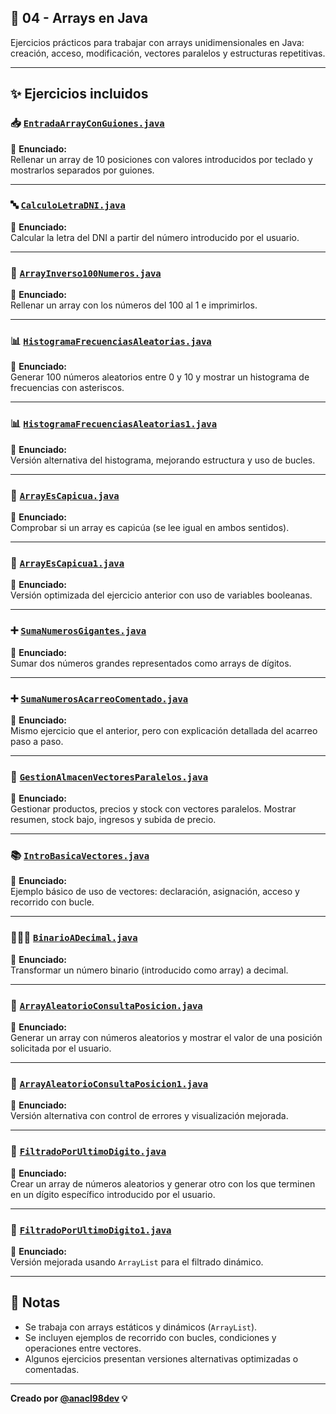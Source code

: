 ## 🔢 04 - Arrays en Java

Ejercicios prácticos para trabajar con arrays unidimensionales en Java: creación, acceso, modificación, vectores paralelos y estructuras repetitivas.

---

## ✨ Ejercicios incluidos

### 📥 [`EntradaArrayConGuiones.java`](EntradaArrayConGuiones.java)  
📌 **Enunciado:**  
Rellenar un array de 10 posiciones con valores introducidos por teclado y mostrarlos separados por guiones.

---

### 🔤 [`CalculoLetraDNI.java`](CalculoLetraDNI.java)  
📌 **Enunciado:**  
Calcular la letra del DNI a partir del número introducido por el usuario.

---

### 🔁 [`ArrayInverso100Numeros.java`](ArrayInverso100Numeros.java)  
📌 **Enunciado:**  
Rellenar un array con los números del 100 al 1 e imprimirlos.

---

### 📊 [`HistogramaFrecuenciasAleatorias.java`](HistogramaFrecuenciasAleatorias.java)  
📌 **Enunciado:**  
Generar 100 números aleatorios entre 0 y 10 y mostrar un histograma de frecuencias con asteriscos.

---

### 📊 [`HistogramaFrecuenciasAleatorias1.java`](HistogramaFrecuenciasAleatorias1.java)  
📌 **Enunciado:**  
Versión alternativa del histograma, mejorando estructura y uso de bucles.

---

### 🔄 [`ArrayEsCapicua.java`](ArrayEsCapicua.java)  
📌 **Enunciado:**  
Comprobar si un array es capicúa (se lee igual en ambos sentidos).

---

### 🔄 [`ArrayEsCapicua1.java`](ArrayEsCapicua1.java)  
📌 **Enunciado:**  
Versión optimizada del ejercicio anterior con uso de variables booleanas.

---

### ➕ [`SumaNumerosGigantes.java`](SumaNumerosGigantes.java)  
📌 **Enunciado:**  
Sumar dos números grandes representados como arrays de dígitos.

---

### ➕ [`SumaNumerosAcarreoComentado.java`](SumaNumerosAcarreoComentado.java)  
📌 **Enunciado:**  
Mismo ejercicio que el anterior, pero con explicación detallada del acarreo paso a paso.

---

### 🏪 [`GestionAlmacenVectoresParalelos.java`](GestionAlmacenVectoresParalelos.java)  
📌 **Enunciado:**  
Gestionar productos, precios y stock con vectores paralelos. Mostrar resumen, stock bajo, ingresos y subida de precio.

---

### 📚 [`IntroBasicaVectores.java`](IntroBasicaVectores.java)  
📌 **Enunciado:**  
Ejemplo básico de uso de vectores: declaración, asignación, acceso y recorrido con bucle.

---

### 👨‍👩‍👧 [`BinarioADecimal.java`](BinarioADecimal.java)  
📌 **Enunciado:**  
Transformar un número binario (introducido como array) a decimal.

---

### 🎲 [`ArrayAleatorioConsultaPosicion.java`](ArrayAleatorioConsultaPosicion.java)  
📌 **Enunciado:**  
Generar un array con números aleatorios y mostrar el valor de una posición solicitada por el usuario.

---

### 🎲 [`ArrayAleatorioConsultaPosicion1.java`](ArrayAleatorioConsultaPosicion1.java)  
📌 **Enunciado:**  
Versión alternativa con control de errores y visualización mejorada.

---

### 🔢 [`FiltradoPorUltimoDigito.java`](FiltradoPorUltimoDigito.java)  
📌 **Enunciado:**  
Crear un array de números aleatorios y generar otro con los que terminen en un dígito específico introducido por el usuario.

---

### 🔢 [`FiltradoPorUltimoDigito1.java`](FiltradoPorUltimoDigito1.java)  
📌 **Enunciado:**  
Versión mejorada usando `ArrayList` para el filtrado dinámico.

---

## 🧠 Notas

- Se trabaja con arrays estáticos y dinámicos (`ArrayList`).
- Se incluyen ejemplos de recorrido con bucles, condiciones y operaciones entre vectores.
- Algunos ejercicios presentan versiones alternativas optimizadas o comentadas.

---

**Creado por [@anacl98dev](https://github.com/anacl98dev) 💡**
